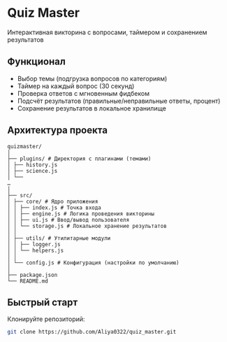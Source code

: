# Quiz Master

Интерактивная викторина с вопросами, таймером и сохранением результатов

## Функционал

- Выбор темы (подгрузка вопросов по категориям)
- Таймер на каждый вопрос (30 секунд)
- Проверка ответов с мгновенным фидбеком
- Подсчёт результатов (правильные/неправильные ответы, процент)
- Сохранение результатов в локальное хранилище

## Архитектура проекта
```
quizmaster/
│
├── plugins/ # Директория с плагинами (темами)
│ ├── history.js
│ ├── science.js
│ └──
…
│
├── src/
│ ├── core/ # Ядро приложения
│ │ ├── index.js # Точка входа
│ │ ├── engine.js # Логика проведения викторины
│ │ ├── ui.js # Ввод/вывод пользователя
│ │ └── storage.js # Локальное хранение результатов
│ │
│ ├── utils/ # Утилитарные модули
│ │ ├── logger.js
│ │ └── helpers.js
│ │
│ └── config.js # Конфигурация (настройки по умолчанию)
│
├── package.json
└── README.md
```

## Быстрый старт

Клонируйте репозиторий:
```bash
git clone https://github.com/Aliya0322/quiz_master.git
